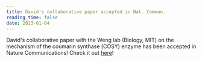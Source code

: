 ```yaml
---
title: David's collaborative paper accepted in Nat. Commun.
reading_time: false
date: 2023-01-04
---
```


David's collaborative paper with the Weng lab (Biology, MIT) on the mechanism of the coumarin synthase (COSY) enzyme has been accepted in Nature Communications! Check it out [here](https://www.nature.com/articles/s41467-023-36299-1)!

<!--more-->
